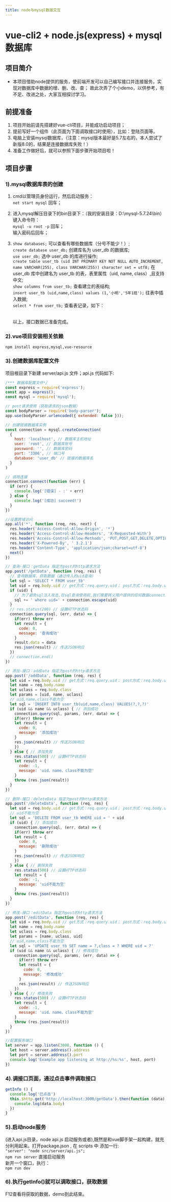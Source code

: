 ```yaml
---
title: node与mysql数据交互
---
```


<returnHeader />

# vue-cli2 + node.js(express) + mysql数据库

## 项目简介
+ 本项目借助node提供的服务，使前端开发可以自己编写接口并连接服务，实现对数据库中数据的增、删、改、查； 故此次弄了个小demo，以供参考，有不足、改进之处，大家互相探讨学习。

## 前提准备
1. 项目开始前请先搭建好vue-cli项目，并能成功启动项目；
2. 提前写好一个组件（此页面为下面调取接口时使用），比如：登陆页面等。
3. 电脑上安装mysql数据库，（注意：mysql版本最好是5.7左右的，本人尝试了新版8.0的，结果是连接数据库失败！）
4. 准备工作做好后，就可以参照下面步骤开始项目啦！

## 项目步骤
### 1).mysql数据库表的创建
1. cmd以管理员身份运行，然后启动服务：<br/>
`net start mysql` 回车；
2. 进入mysql解压目录下的bin目录下：（我的安装目录：D:\mysql-5.7.24\bin）键入命令符：<br/>
`mysql -u root -p`    回车；<br/>
输入密码后回车；
3. `show databases;`    可以查看有哪些数据库（分号不能少！）;<br/>
   `create database user_db;`    创建库名为 user_db 的数据库;<br/>
   `use user_db;`    选中 user_db 的库进行操作;<br/>
   `create table user_tb (uid INT PRIMARY KEY NOT NULL AUTO_INCREMENT, name VARCHAR(255), class VARCHAR(255)) character set = utf8;`    在 user_db 库中创建名为 user_tb 的表，表里属性（uid, name, class）,且支持中文;<br/>
   `show columns from user_tb;`    查看建立的表结构;<br/>
   `insert user_tb (uid,name,class) values (1,'小明','5年1班');`    往表中插入数据;<br/>
   `select * from user_tb;`    查看表记录，如下：
   <br/>

   <imageView imageTitle="总体效果" imageUrl="/images/mysqlTb.png"/>
   <br/>
   以上，接口数据已准备完成。
   
### 2).vue项目安装相关依赖
```
npm install express,mysql,vue-resource
```

### 3).创建数据库配置文件
项目根目录下新建 server/api.js 文件；api.js 代码如下:
```js
/*** 数据库配置文件*/
const express = require('express');
const app = express();
const mysql = require('mysql');

// post请求使用（获取请求的json数据）
const bodyParser = require('body-parser');
app.use(bodyParser.urlencoded({ extended: false }));

// 创建链接数据库实例
const connection = mysql.createConnection(
  {
    host: 'localhost', // 数据库主机地址
    user: 'root', // 数据库账号
    password: '', // 数据库密码
    port: '3306', // 端口号
    database: 'user_db' // 链接的数据库名
  }
)

// 调用连接
connection.connect(function (err) {
  if (err) {
    console.log('[错误] - :' + err)
  } else {
    console.log('[成功] succeed!')
  }
})

//设置跨域访问
app.all('*', function (req, res, next) {
  res.header('Access-Control-Allow-Origin', '*')
  res.header('Access-Control-Allow-Headers', 'X-Requested-With')
  res.header('Access-Control-Allow-Methods', 'PUT,POST,GET,DELETE,OPTIONS')
  res.header('X-Powered-By', ' 3.2.1')
  res.header('Content-Type', 'application/json;charset=utf-8')
  next()
})

// 查询-接口：getData 指定为post的http请求方法
app.post('/getData', function (req, res) {
  // 查询数据库，获取数据（通过传入的uid查询）
  let sql = 'SELECT * FROM user_tb'
  let uid = req.body.uid // get方式：req.query.uid； post方式：req.body.uid
  if (uid) {
    // 为了避免sql注入攻击,在sql查询使用前,我们需要转义用户提供的任何数据connection.escape()
    sql += ' where uid=' + connection.escape(uid)
  }
  // res.status(200) // 设置HTTP状态码
  connection.query(sql, (err, data) => {
    if(err) throw err
    let result = {
      code: 0,
      message: '查询成功'
    }
    result.data = data
    res.json(result) // 传送JSON响应
  })
  // connection.end()
})

// 添加-接口：addData 指定为post的http请求方法
app.post('/addData', function (req, res) {
  let uid = req.body.uid // get方式：req.query.uid； post方式：req.body.uid
  let name = req.body.name
  let uclass = req.body.class
  let params = [uid, name, uclass]
  // uid,name,class不能为空
  let sql = 'INSERT INTO user_tb(uid,name,class) VALUES(?,?,?)'
  if (uid && name && uclass) { // 添加成功
    connection.query(sql, params, (err, data) => {
    if(err) throw err
    let result = {
      code: 0,
      message: '添加成功'
    }
    res.json(result) // 传送JSON响应
    })
  } else { // 添加失败
    res.status(500) // 设置HTTP状态码
    let result = {
      code: -1,
      message: 'uid、name、class不能为空'
    }
    throw (res.json(result))
  }
})

// 删除-接口：deleteData 指定为post的http请求方法
app.post('/deleteData', function (req, res) {
  let uid = req.body.uid // get方式：req.query.uid； post方式：req.body.uid
  // uid不能为空
  let sql = 'DELETE FROM user_tb WHERE uid = ' + uid
  if (uid) { // 添加成功
    connection.query(sql, (err, data) => {
    if(err) throw err
    let result = {
      code: 0,
      message: '删除成功'
    }
    res.json(result) // 传送JSON响应
    })
  } else { // 删除失败
    res.status(500) // 设置HTTP状态码
    let result = {
      code: -1,
      message: 'uid不能为空'
    }
    throw (res.json(result))
  }
})

// 修改-接口：editData 指定为post的http请求方法
app.post('/editData', function (req, res) {
  let uid = req.body.uid // get方式：req.query.uid； post方式：req.body.uid
  let name = req.body.name
  let uclass = req.body.class
  let params = [name, uclass, uid]
  // uid,name,class不能为空
  let sql = 'UPDATE user_tb SET name = ?,class = ? WHERE uid = ?'
  if (uid && name && uclass) { // 修改成功
    connection.query(sql, params, (err, data) => {
      if(err) throw err
      let result = {
        code: 0,
        message: '修改成功'
      }
      res.json(result) // 传送JSON响应
    })
  } else { // 修改失败
    res.status(500) // 设置HTTP状态码
    let result = {
      code: -1,
      message: 'uid、name、class不能为空'
    }
    throw (res.json(result))
  }
})

//配置服务端口
let server = app.listen(3000, function () {
  let host = server.address().address
  let port = server.address().port
  console.log('Example app listening at http://%s:%s', host, port)
})
```

### 4).调接口页面，通过点击事件调取接口
```js
getInfo () {
  console.log('已点击')
  this.$http.get('http://localhost:3000/getData').then(function (data) {
    console.log(data.body)
  })
}
```

### 5).启动node服务
(进入api.js目录，node api.js 启动服务或者),既然是和vue脚手架一起构建，就充分利用起来。打开package.json , 在 scripts 中 添加一行:<br/>
`"server": "node src/server/api.js";`<br/>
`npm run server` 直接启动服务<br/>
新开一个窗口，执行：<br/>
`npm run dev`

### 6).执行getInfo()就可以调取接口，获取数据
F12查看将获取的数据，demo到此结束。
<br/>

<imageView imageTitle="总体效果" imageUrl="/images/dataList.png"/>
